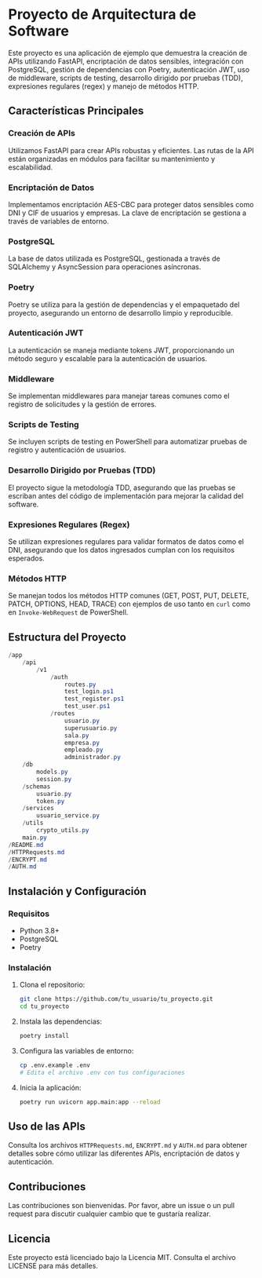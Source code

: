 # Proyecto de Arquitectura de Software

Este proyecto es una aplicación de ejemplo que demuestra la creación de APIs utilizando FastAPI, encriptación de datos sensibles, integración con PostgreSQL, gestión de dependencias con Poetry, autenticación JWT, uso de middleware, scripts de testing, desarrollo dirigido por pruebas (TDD), expresiones regulares (regex) y manejo de métodos HTTP.

## Características Principales

### Creación de APIs

Utilizamos FastAPI para crear APIs robustas y eficientes. Las rutas de la API están organizadas en módulos para facilitar su mantenimiento y escalabilidad.

### Encriptación de Datos

Implementamos encriptación AES-CBC para proteger datos sensibles como DNI y CIF de usuarios y empresas. La clave de encriptación se gestiona a través de variables de entorno.

### PostgreSQL

La base de datos utilizada es PostgreSQL, gestionada a través de SQLAlchemy y AsyncSession para operaciones asíncronas.

### Poetry

Poetry se utiliza para la gestión de dependencias y el empaquetado del proyecto, asegurando un entorno de desarrollo limpio y reproducible.

### Autenticación JWT

La autenticación se maneja mediante tokens JWT, proporcionando un método seguro y escalable para la autenticación de usuarios.

### Middleware

Se implementan middlewares para manejar tareas comunes como el registro de solicitudes y la gestión de errores.

### Scripts de Testing

Se incluyen scripts de testing en PowerShell para automatizar pruebas de registro y autenticación de usuarios.

### Desarrollo Dirigido por Pruebas (TDD)

El proyecto sigue la metodología TDD, asegurando que las pruebas se escriban antes del código de implementación para mejorar la calidad del software.

### Expresiones Regulares (Regex)

Se utilizan expresiones regulares para validar formatos de datos como el DNI, asegurando que los datos ingresados cumplan con los requisitos esperados.

### Métodos HTTP

Se manejan todos los métodos HTTP comunes (GET, POST, PUT, DELETE, PATCH, OPTIONS, HEAD, TRACE) con ejemplos de uso tanto en `curl` como en `Invoke-WebRequest` de PowerShell.

## Estructura del Proyecto

```ps1
/app
    /api
        /v1
            /auth
                routes.py
                test_login.ps1
                test_register.ps1
                test_user.ps1
            /routes
                usuario.py
                superusuario.py
                sala.py
                empresa.py
                empleado.py
                administrador.py
    /db
        models.py
        session.py
    /schemas
        usuario.py
        token.py
    /services
        usuario_service.py
    /utils
        crypto_utils.py
    main.py
/README.md
/HTTPRequests.md
/ENCRYPT.md
/AUTH.md
```

## Instalación y Configuración

### Requisitos

- Python 3.8+
- PostgreSQL
- Poetry

### Instalación

1. Clona el repositorio:

    ```bash
    git clone https://github.com/tu_usuario/tu_proyecto.git
    cd tu_proyecto
    ```

2. Instala las dependencias:

    ```bash
    poetry install
    ```

3. Configura las variables de entorno:

    ```bash
    cp .env.example .env
    # Edita el archivo .env con tus configuraciones
    ```

4. Inicia la aplicación:

    ```bash
    poetry run uvicorn app.main:app --reload
    ```

## Uso de las APIs

Consulta los archivos `HTTPRequests.md`, `ENCRYPT.md` y `AUTH.md` para obtener detalles sobre cómo utilizar las diferentes APIs, encriptación de datos y autenticación.

## Contribuciones

Las contribuciones son bienvenidas. Por favor, abre un issue o un pull request para discutir cualquier cambio que te gustaría realizar.

## Licencia

Este proyecto está licenciado bajo la Licencia MIT. Consulta el archivo LICENSE para más detalles.
